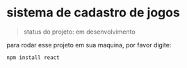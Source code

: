 # sistema de cadastro de jogos

>status do projeto: em desenvolvimento

para rodar esse projeto em sua maquina, por favor digite:

```
npm install react 
```
